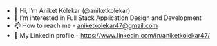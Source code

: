 - 👋 Hi, I’m Aniket Kolekar (@aniketkolekar)
- 👀 I’m interested in Full Stack Application Design and Development
- 📫 How to reach me - aniketkolekar47@gmail.com
- 💼 My Linkedin profile - https://www.linkedin.com/in/aniketkolekar47/

<!---
aniketkolekar/aniketkolekar is a ✨ special ✨ repository because its `README.md` (this file) appears on your GitHub profile.
You can click the Preview link to take a look at your changes.
--->
